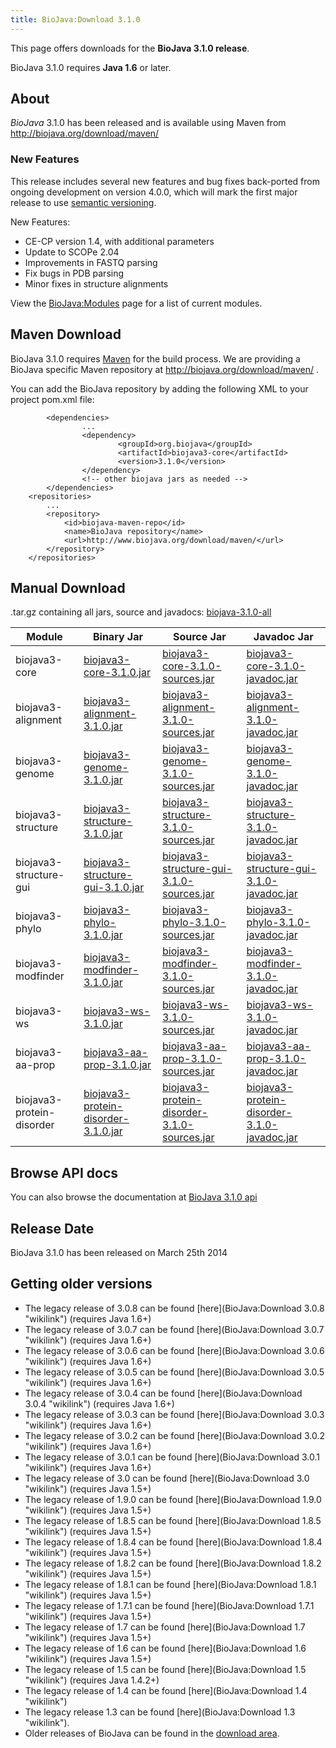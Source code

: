 ```yaml
---
title: BioJava:Download 3.1.0
---
```


This page offers downloads for the <b>BioJava 3.1.0 release</b>.

BioJava 3.1.0 requires <b>Java 1.6</b> or later.

About
-----

*BioJava* 3.1.0 has been released and is available using Maven from
[<http://biojava.org/download/maven/>](http://biojava.org/download/maven/)

### New Features

This release includes several new features and bug fixes back-ported
from ongoing development on version 4.0.0, which will mark the first
major release to use [semantic versioning](http://semver.org/).

New Features:

-   CE-CP version 1.4, with additional parameters
-   Update to SCOPe 2.04
-   Improvements in FASTQ parsing
-   Fix bugs in PDB parsing
-   Minor fixes in structure alignments

View the <BioJava:Modules> page for a list of current modules.

Maven Download
--------------

BioJava 3.1.0 requires [Maven](http://maven.apache.org/) for the build
process. We are providing a BioJava specific Maven repository at
<http://biojava.org/download/maven/> .

You can add the BioJava repository by adding the following XML to your
project pom.xml file:

            <dependencies>
                    ...
                    <dependency>
                            <groupId>org.biojava</groupId>
                            <artifactId>biojava3-core</artifactId>
                            <version>3.1.0</version>
                    </dependency>
                    <!-- other biojava jars as needed -->
            </dependencies>
        <repositories>
            ...
            <repository>
                <id>biojava-maven-repo</id>
                <name>BioJava repository</name>
                <url>http://www.biojava.org/download/maven/</url>           
            </repository>
        </repositories>

Manual Download
---------------

.tar.gz containing all jars, source and javadocs:
[biojava-3.1.0-all](http://biojava.org/download/bj3.1.0/biojava-3.1.0-all.tar.gz)

| Module                    | Binary Jar                                                                                                                                               | Source Jar                                                                                                                                                               | Javadoc Jar                                                                                                                                                              |
|---------------------------|----------------------------------------------------------------------------------------------------------------------------------------------------------|--------------------------------------------------------------------------------------------------------------------------------------------------------------------------|--------------------------------------------------------------------------------------------------------------------------------------------------------------------------|
| biojava3-core             | [biojava3-core-3.1.0.jar](http://biojava.org/download/maven/org/biojava/biojava3-core/3.1.0/biojava3-core-3.1.0.jar)                                     | [biojava3-core-3.1.0-sources.jar](http://biojava.org/download/maven/org/biojava/biojava3-core/3.1.0/biojava3-core-3.1.0-sources.jar)                                     | [biojava3-core-3.1.0-javadoc.jar](http://biojava.org/download/maven/org/biojava/biojava3-core/3.1.0/biojava3-core-3.1.0-javadoc.jar)                                     |
| biojava3-alignment        | [biojava3-alignment-3.1.0.jar](http://biojava.org/download/maven/org/biojava/biojava3-alignment/3.1.0/biojava3-alignment-3.1.0.jar)                      | [biojava3-alignment-3.1.0-sources.jar](http://biojava.org/download/maven/org/biojava/biojava3-alignment/3.1.0/biojava3-alignment-3.1.0-sources.jar)                      | [biojava3-alignment-3.1.0-javadoc.jar](http://biojava.org/download/maven/org/biojava/biojava3-alignment/3.1.0/biojava3-alignment-3.1.0-javadoc.jar)                      |
| biojava3-genome           | [biojava3-genome-3.1.0.jar](http://biojava.org/download/maven/org/biojava/biojava3-genome/3.1.0/biojava3-genome-3.1.0.jar)                               | [biojava3-genome-3.1.0-sources.jar](http://biojava.org/download/maven/org/biojava/biojava3-genome/3.1.0/biojava3-genome-3.1.0-sources.jar)                               | [biojava3-genome-3.1.0-javadoc.jar](http://biojava.org/download/maven/org/biojava/biojava3-genome/3.1.0/biojava3-genome-3.1.0-javadoc.jar)                               |
| biojava3-structure        | [biojava3-structure-3.1.0.jar](http://biojava.org/download/maven/org/biojava/biojava3-structure/3.1.0/biojava3-structure-3.1.0.jar)                      | [biojava3-structure-3.1.0-sources.jar](http://biojava.org/download/maven/org/biojava/biojava3-structure/3.1.0/biojava3-structure-3.1.0-sources.jar)                      | [biojava3-structure-3.1.0-javadoc.jar](http://biojava.org/download/maven/org/biojava/biojava3-structure/3.1.0/biojava3-structure-3.1.0-javadoc.jar)                      |
| biojava3-structure-gui    | [biojava3-structure-gui-3.1.0.jar](http://biojava.org/download/maven/org/biojava/biojava3-structure-gui/3.1.0/biojava3-structure-gui-3.1.0.jar)          | [biojava3-structure-gui-3.1.0-sources.jar](http://biojava.org/download/maven/org/biojava/biojava3-structure-gui/3.1.0/biojava3-structure-gui-3.1.0-sources.jar)          | [biojava3-structure-gui-3.1.0-javadoc.jar](http://biojava.org/download/maven/org/biojava/biojava3-structure-gui/3.1.0/biojava3-structure-gui-3.1.0-javadoc.jar)          |
| biojava3-phylo            | [biojava3-phylo-3.1.0.jar](http://biojava.org/download/maven/org/biojava/biojava3-phylo/3.1.0/biojava3-phylo-3.1.0.jar)                                  | [biojava3-phylo-3.1.0-sources.jar](http://biojava.org/download/maven/org/biojava/biojava3-phylo/3.1.0/biojava3-phylo-3.1.0-sources.jar)                                  | [biojava3-phylo-3.1.0-javadoc.jar](http://biojava.org/download/maven/org/biojava/biojava3-phylo/3.1.0/biojava3-phylo-3.1.0-javadoc.jar)                                  |
| biojava3-modfinder        | [biojava3-modfinder-3.1.0.jar](http://biojava.org/download/maven/org/biojava/biojava3-modfinder/3.1.0/biojava3-modfinder-3.1.0.jar)                      | [biojava3-modfinder-3.1.0-sources.jar](http://biojava.org/download/maven/org/biojava/biojava3-modfinder/3.1.0/biojava3-modfinder-3.1.0-sources.jar)                      | [biojava3-modfinder-3.1.0-javadoc.jar](http://biojava.org/download/maven/org/biojava/biojava3-modfinder/3.1.0/biojava3-modfinder-3.1.0-javadoc.jar)                      |
| biojava3-ws               | [biojava3-ws-3.1.0.jar](http://biojava.org/download/maven/org/biojava/biojava3-ws/3.1.0/biojava3-ws-3.1.0.jar)                                           | [biojava3-ws-3.1.0-sources.jar](http://biojava.org/download/maven/org/biojava/biojava3-ws/3.1.0/biojava3-ws-3.1.0-sources.jar)                                           | [biojava3-ws-3.1.0-javadoc.jar](http://biojava.org/download/maven/org/biojava/biojava3-ws/3.1.0/biojava3-ws-3.1.0-javadoc.jar)                                           |
| biojava3-aa-prop          | [biojava3-aa-prop-3.1.0.jar](http://biojava.org/download/maven/org/biojava/biojava3-aa-prop/3.1.0/biojava3-aa-prop-3.1.0.jar)                            | [biojava3-aa-prop-3.1.0-sources.jar](http://biojava.org/download/maven/org/biojava/biojava3-aa-prop/3.1.0/biojava3-aa-prop-3.1.0-sources.jar)                            | [biojava3-aa-prop-3.1.0-javadoc.jar](http://biojava.org/download/maven/org/biojava/biojava3-aa-prop/3.1.0/biojava3-aa-prop-3.1.0-javadoc.jar)                            |
| biojava3-protein-disorder | [biojava3-protein-disorder-3.1.0.jar](http://biojava.org/download/maven/org/biojava/biojava3-protein-disorder/3.1.0/biojava3-protein-disorder-3.1.0.jar) | [biojava3-protein-disorder-3.1.0-sources.jar](http://biojava.org/download/maven/org/biojava/biojava3-protein-disorder/3.1.0/biojava3-protein-disorder-3.1.0-sources.jar) | [biojava3-protein-disorder-3.1.0-javadoc.jar](http://biojava.org/download/maven/org/biojava/biojava3-protein-disorder/3.1.0/biojava3-protein-disorder-3.1.0-javadoc.jar) |

Browse API docs
---------------

You can also browse the documentation at [BioJava 3.1.0
api](http://www.biojava.org/docs/api3.1.0/)

Release Date
------------

BioJava 3.1.0 has been released on March 25th 2014

Getting older versions
----------------------

-   The legacy release of 3.0.8 can be found
    [here](BioJava:Download 3.0.8 "wikilink") (requires Java 1.6+)
-   The legacy release of 3.0.7 can be found
    [here](BioJava:Download 3.0.7 "wikilink") (requires Java 1.6+)
-   The legacy release of 3.0.6 can be found
    [here](BioJava:Download 3.0.6 "wikilink") (requires Java 1.6+)
-   The legacy release of 3.0.5 can be found
    [here](BioJava:Download 3.0.5 "wikilink") (requires Java 1.6+)
-   The legacy release of 3.0.4 can be found
    [here](BioJava:Download 3.0.4 "wikilink") (requires Java 1.6+)
-   The legacy release of 3.0.3 can be found
    [here](BioJava:Download 3.0.3 "wikilink") (requires Java 1.6+)
-   The legacy release of 3.0.2 can be found
    [here](BioJava:Download 3.0.2 "wikilink") (requires Java 1.6+)
-   The legacy release of 3.0.1 can be found
    [here](BioJava:Download 3.0.1 "wikilink") (requires Java 1.6+)
-   The legacy release of 3.0 can be found
    [here](BioJava:Download 3.0 "wikilink") (requires Java 1.5+)
-   The legacy release of 1.9.0 can be found
    [here](BioJava:Download 1.9.0 "wikilink") (requires Java 1.5+)
-   The legacy release of 1.8.5 can be found
    [here](BioJava:Download 1.8.5 "wikilink") (requires Java 1.5+)
-   The legacy release of 1.8.4 can be found
    [here](BioJava:Download 1.8.4 "wikilink") (requires Java 1.5+)
-   The legacy release of 1.8.2 can be found
    [here](BioJava:Download 1.8.2 "wikilink") (requires Java 1.5+)
-   The legacy release of 1.8.1 can be found
    [here](BioJava:Download 1.8.1 "wikilink") (requires Java 1.5+)
-   The legacy release of 1.7.1 can be found
    [here](BioJava:Download 1.7.1 "wikilink") (requires Java 1.5+)
-   The legacy release of 1.7 can be found
    [here](BioJava:Download 1.7 "wikilink") (requires Java 1.5+)
-   The legacy release of 1.6 can be found
    [here](BioJava:Download 1.6 "wikilink") (requires Java 1.5+)
-   The legacy release of 1.5 can be found
    [here](BioJava:Download 1.5 "wikilink") (requires Java 1.4.2+)
-   The legacy release of 1.4 can be found
    [here](BioJava:Download 1.4 "wikilink")
-   The legacy release 1.3 can be found
    [here](BioJava:Download 1.3 "wikilink").
-   Older releases of BioJava can be found in the [download
    area](http://www.biojava.org/download/).

